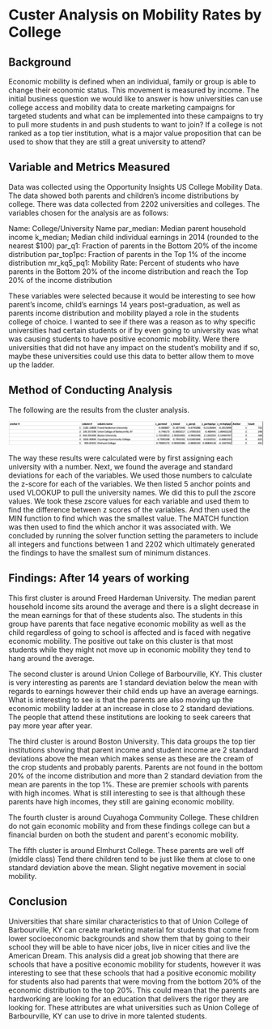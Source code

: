 # Custer Analysis on Mobility Rates by College
## Background
Economic mobility is defined when an individual, family or group is able to change their economic status. This movement is measured by income. The initial business question we would like to answer is how universities can use college access and mobility data to create marketing campaigns for targeted students and what can be implemented into these campaigns to try to pull more students in and push students to want to join? If a college is not ranked as a top tier institution, what is a major value proposition that can be used to show that they are still a great university to attend?

## Variable and Metrics Measured
Data was collected using the Opportunity Insights US College Mobility Data. The data showed both parents and children’s income distributions by college. There was data collected from 2202 universities and colleges. The variables chosen for the analysis are as follows:

Name: College/University Name
par_median: Median parent household income
k_median; Median child individual earnings in 2014 (rounded to the nearest $100)
par_q1: Fraction of parents in the Bottom 20% of the income distribution
par_top1pc: Fraction of parents in the Top 1% of the income distribution
mr_kq5_pq1: Mobility Rate: Percent of students who have parents in the Bottom 20% of the income distribution and reach the Top 20% of the income distribution

These variables were selected because it would be interesting to see how parent’s income, child’s earnings 14 years post-graduation, as well as parents income distribution and mobility played a role in the students college of choice. I wanted to see if there was a reason as to why specific universities had certain students or if by even going to university was what was causing students to have positive economic mobility. Were there universities that did not have any impact on the student’s mobility and if so, maybe these universities could use this data to better allow them to move up the ladder. 

## Method of Conducting Analysis
The following are the results from the cluster analysis.

![](zscore.png)



The way these results were calculated were by first assigning each university with a number. Next, we found the average and standard deviations for each of the variables.  We used those numbers to calculate the z-score for each of the variables. We then listed 5 anchor points and used VLOOKUP to pull the university names. We did this to pull the zscore values. We took these zscore values for each variable and used them to find the difference between z scores of the variables. And then used the MIN function to find which was the smallest value. The MATCH function was then used to find the which anchor it was associated with. We concluded by running the solver function setting the parameters to include all integers and functions between 1 and 2202 which ultimately generated the findings to have the smallest sum of minimum distances. 


## Findings: After 14 years of working 

This first cluster is around Freed Hardeman University. The median parent household income sits around the average and there is a slight decrease in the mean earnings for that of these students also. The students in this group have parents that face negative economic mobility as well as the child regardless of going to school is affected and is faced with negative economic mobility. The positive out take on this cluster is that most students while they might not move up in economic mobility they tend to hang around the average.

The second cluster is around Union College of Barbourville, KY. This cluster is very interesting as parents are 1 standard deviation below  the mean with regards to earnings however their child ends up have an average earnings. What is interesting to see is that the parents are also moving up the economic mobility ladder at an increase in close to 2 standard deviations. The people that attend these institutions are looking to seek careers that pay more year after year.

The third cluster is around Boston University. This data groups the top tier institutions showing that parent income and student income are 2 standard deviations above the mean which makes sense as these are the cream of the crop students and probably parents. Parents are not found in the bottom 20% of the income distribution and more than 2 standard deviation from the mean are parents in the top 1%. These are premier schools with parents with high incomes. What is still interesting to see is that although these parents have high incomes, they still are gaining economic mobility.

The fourth cluster is around Cuyahoga Community College. These children do not gain economic mobility and from these findings college can but a financial burden on both the student and parent's economic mobility.

The fifth cluster is around Elmhurst College. These parents are well off (middle class) Tend there children tend to be just like them at close to one standard deviation above the mean. Slight negative movement in social mobility.

## Conclusion 
Universities that share similar characteristics to that of Union College of Barbourville, KY can create marketing material for students that come from lower socioeconomic backgrounds and show them that by going to their school they will be able to have nicer jobs, live in nicer cities and live the American Dream. This analysis did a great job showing that there are schools that have a positive economic mobility for students, however it was interesting to see that these schools that had a positive economic mobility for students also had parents that were moving from the bottom 20% of the economic distribution to the top 20%. This could mean that the parents are hardworking are looking for an education that delivers the rigor they are looking for. These attributes are what universities such as Union College of Barbourville, KY can use to drive in more talented students. 
